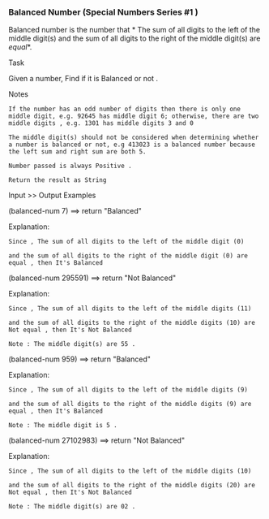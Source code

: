 ### Balanced Number (Special Numbers Series #1 ) 


Balanced number is the number that * The sum of all digits to the left of the middle digit(s) and the sum of all digits to the right of the middle digit(s) are *equal**.

Task

Given a number, Find if it is Balanced or not .

Notes

    If the number has an odd number of digits then there is only one middle digit, e.g. 92645 has middle digit 6; otherwise, there are two middle digits , e.g. 1301 has middle digits 3 and 0

    The middle digit(s) should not be considered when determining whether a number is balanced or not, e.g 413023 is a balanced number because the left sum and right sum are both 5.

    Number passed is always Positive .

    Return the result as String

Input >> Output Examples

(balanced-num 7) ==> return "Balanced"

Explanation:

    Since , The sum of all digits to the left of the middle digit (0)

    and the sum of all digits to the right of the middle digit (0) are equal , then It's Balanced

(balanced-num 295591) ==> return "Not Balanced"

Explanation:

    Since , The sum of all digits to the left of the middle digits (11)

    and the sum of all digits to the right of the middle digits (10) are Not equal , then It's Not Balanced

    Note : The middle digit(s) are 55 .

(balanced-num 959) ==> return "Balanced"

Explanation:

    Since , The sum of all digits to the left of the middle digits (9)

    and the sum of all digits to the right of the middle digits (9) are equal , then It's Balanced

    Note : The middle digit is 5 .

(balanced-num 27102983) ==> return "Not Balanced"

Explanation:

    Since , The sum of all digits to the left of the middle digits (10)

    and the sum of all digits to the right of the middle digits (20) are Not equal , then It's Not Balanced

    Note : The middle digit(s) are 02 .
